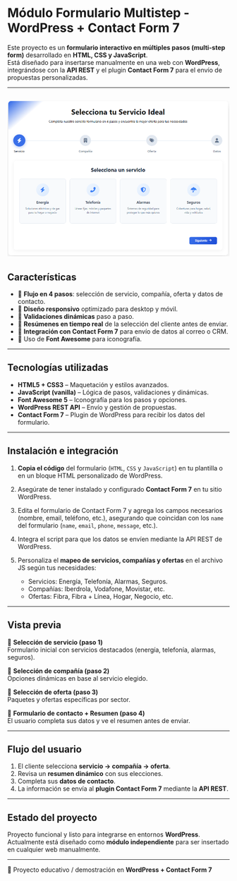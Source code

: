  #  Módulo Formulario Multistep - WordPress + Contact Form 7

Este proyecto es un **formulario interactivo en múltiples pasos (multi-step form)** desarrollado en **HTML, CSS y JavaScript**.  
Está diseñado para insertarse manualmente en una web con **WordPress**, integrándose con la **API REST** y el plugin **Contact Form 7** para el envío de propuestas personalizadas.  

---
![Imagen de modulo](Portada.png)
---

##  Características

- 🔹 **Flujo en 4 pasos**: selección de servicio, compañía, oferta y datos de contacto.  
- 🔹 **Diseño responsivo** optimizado para desktop y móvil.  
- 🔹 **Validaciones dinámicas** paso a paso.  
- 🔹 **Resúmenes en tiempo real** de la selección del cliente antes de enviar.  
- 🔹 **Integración con Contact Form 7** para envío de datos al correo o CRM.  
- 🔹 Uso de **Font Awesome** para iconografía.  

---

##  Tecnologías utilizadas

- **HTML5 + CSS3** – Maquetación y estilos avanzados.  
- **JavaScript (vanilla)** – Lógica de pasos, validaciones y dinámicas.  
- **Font Awesome 5** – Iconografía para los pasos y opciones.  
- **WordPress REST API** – Envío y gestión de propuestas.  
- **Contact Form 7** – Plugin de WordPress para recibir los datos del formulario.  

---

##  Instalación e integración

1. **Copia el código** del formulario (`HTML`, `CSS` y `JavaScript`) en tu plantilla o en un bloque HTML personalizado de WordPress.  

2. Asegúrate de tener instalado y configurado **Contact Form 7** en tu sitio WordPress.  

3. Edita el formulario de Contact Form 7 y agrega los campos necesarios (nombre, email, teléfono, etc.), asegurando que coincidan con los `name` del formulario (`name`, `email`, `phone`, `message`, etc.).  

4. Integra el script para que los datos se envíen mediante la API REST de WordPress.  

5. Personaliza el **mapeo de servicios, compañías y ofertas** en el archivo JS según tus necesidades:  
   - Servicios: Energía, Telefonía, Alarmas, Seguros.  
   - Compañías: Iberdrola, Vodafone, Movistar, etc.  
   - Ofertas: Fibra, Fibra + Línea, Hogar, Negocio, etc.  

---

##  Vista previa

🔹 **Selección de servicio (paso 1)**  
Formulario inicial con servicios destacados (energía, telefonía, alarmas, seguros).  

🔹 **Selección de compañía (paso 2)**  
Opciones dinámicas en base al servicio elegido.  

🔹 **Selección de oferta (paso 3)**  
Paquetes y ofertas específicas por sector.  

🔹 **Formulario de contacto + Resumen (paso 4)**  
El usuario completa sus datos y ve el resumen antes de enviar.  

---

##  Flujo del usuario

1. El cliente selecciona **servicio → compañía → oferta**.  
2. Revisa un **resumen dinámico** con sus elecciones.  
3. Completa sus **datos de contacto**.  
4. La información se envía al **plugin Contact Form 7** mediante la **API REST**.  

---

##  Estado del proyecto

Proyecto funcional y listo para integrarse en entornos **WordPress**.  
Actualmente está diseñado como **módulo independiente** para ser insertado en cualquier web manualmente.  

---

📅 Proyecto educativo / demostración en **WordPress + Contact Form 7**


